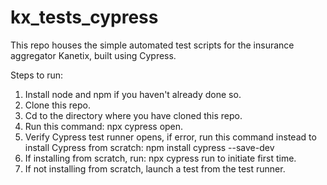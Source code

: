 # kx_tests_cypress


This repo houses the simple automated test scripts for the insurance aggregator Kanetix, built using Cypress.

Steps to run:

1. Install node and npm if you haven't already done so. 
2. Clone this repo. 
3. Cd to the directory where you have cloned this repo.
4. Run this command: npx cypress open.
5. Verify Cypress test runner opens, if error, run this command instead to install Cypress from scratch: npm install cypress --save-dev
6. If installing from scratch, run: npx cypress run to initiate first time. 
7. If not installing from scratch, launch a test from the test runner. 
